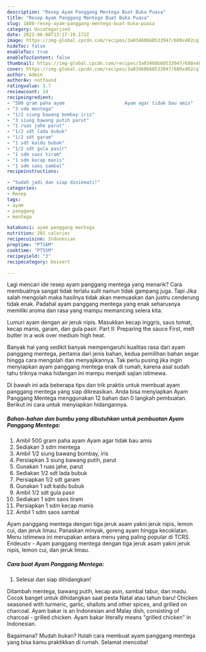 ```yaml
---
description: "Resep Ayam Panggang Mentega Buat Buka Puasa"
title: "Resep Ayam Panggang Mentega Buat Buka Puasa"
slug: 1888-resep-ayam-panggang-mentega-buat-buka-puasa
category: Uncategorized
date: 2022-06-08T13:17:19.172Z
image: https://img-global.cpcdn.com/recipes/3a03460b60533947/680x482cq70/ayam-panggang-mentega-foto-resep-utama.jpg
hideToc: false
enableToc: true
enableTocContent: false
thumbnail: https://img-global.cpcdn.com/recipes/3a03460b60533947/680x482cq70/ayam-panggang-mentega-foto-resep-utama.jpg
cover: https://img-global.cpcdn.com/recipes/3a03460b60533947/680x482cq70/ayam-panggang-mentega-foto-resep-utama.jpg
author: Admin
authorAv: notfound
ratingvalue: 3.7
reviewcount: 14
recipeingredient:
- "500 gram paha ayam                      Ayam agar tidak bau amis"
- "3 sdm mentega"
- "1/2 siung bawang bombay iris"
- "3 siung bawang putih parut"
- "1 ruas jahe parut"
- "1/2 sdt lada bubuk"
- "1/2 sdt garam"
- "1 sdt kaldu bubuk"
- "1/2 sdt gula pasir"
- "1 sdm saos tiram"
- "1 sdm kecap manis"
- "1 sdm saos sambal"
recipeinstructions:

- "Sudah jadi dan siap dinikmati!"
categories:
- Resep
tags:
- ayam
- panggang
- mentega

katakunci: ayam panggang mentega 
nutrition: 201 calories
recipecuisine: Indonesian
preptime: "PT16M"
cooktime: "PT55M"
recipeyield: "3"
recipecategory: Dessert

---
```



Lagi mencari ide resep ayam panggang mentega yang menarik? Cara membuatnya sangat tidak terlalu sulit namun tidak gampang juga. Tapi Jika salah mengolah maka hasilnya tidak akan memuaskan dan justru cenderung tidak enak. Padahal ayam panggang mentega yang enak seharusnya memiliki aroma dan rasa yang mampu memancing selera kita.


Lumuri ayam dengan air jeruk nipis. Masukkan kecap inggris, saus tomat, kecap manis, garam, dan gula pasir. Part II: Preparing the sauce First, melt butter in a wok over medium high heat.

Banyak hal yang sedikit banyak mempengaruhi kualitas rasa dari ayam panggang mentega, pertama dari jenis bahan, kedua pemilihan bahan segar hingga cara mengolah dan menyajikannya. Tak perlu pusing jika ingin menyiapkan ayam panggang mentega enak di rumah, karena asal sudah tahu triknya maka hidangan ini mampu menjadi sajian istimewa.


Di bawah ini ada beberapa tips dan trik praktis untuk membuat ayam panggang mentega yang siap dikreasikan. Anda bisa menyiapkan Ayam Panggang Mentega menggunakan 12 bahan dan 0 langkah pembuatan. Berikut ini cara untuk menyiapkan hidangannya.

<!--inarticleads1-->

##### Bahan-bahan dan bumbu yang dibutuhkan untuk pembuatan Ayam Panggang Mentega:

1. Ambil 500 gram paha ayam                      Ayam agar tidak bau amis
1. Sediakan 3 sdm mentega
1. Ambil 1/2 siung bawang bombay, iris
1. Persiapkan 3 siung bawang putih, parut
1. Gunakan 1 ruas jahe, parut
1. Sediakan 1/2 sdt lada bubuk
1. Persiapkan 1/2 sdt garam
1. Gunakan 1 sdt kaldu bubuk
1. Ambil 1/2 sdt gula pasir
1. Sediakan 1 sdm saos tiram
1. Persiapkan 1 sdm kecap manis
1. Ambil 1 sdm saos sambal


Ayam panggang mentega dengan tiga jeruk asam yakni jeruk nipis, lemon cui, dan jeruk limau. Panaskan minyak, goreng ayam hingga kecoklatan. Menu istimewa ini merupakan antara menu yang paling popular di TCRS. Endeustv - Ayam panggang mentega dengan tiga jeruk asam yakni jeruk nipis, lemon cui, dan jeruk limau. 

<!--inarticleads2-->

##### Cara buat Ayam Panggang Mentega:


1. Selesai dan siap dihidangkan!

Ditambah mentega, bawang putih, kecap asin, sambal tabur, dan madu. Cocok banget untuk dihidangkan saat pesta Natal atau tahun baru! Chicken seasoned with turmeric, garlic, shallots and other spices, and grilled on charcoal. Ayam bakar is an Indonesian and Malay dish, consisting of charcoal - grilled chicken. Ayam bakar literally means &#34;grilled chicken&#34; in Indonesian. 

Bagaimana? Mudah bukan? Itulah cara membuat ayam panggang mentega yang bisa kamu praktikkan di rumah. Selamat mencoba!
